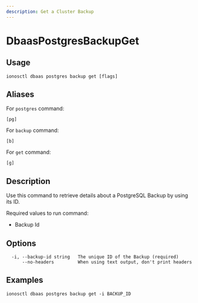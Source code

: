 ```yaml
---
description: Get a Cluster Backup
---
```


# DbaasPostgresBackupGet

## Usage

```text
ionosctl dbaas postgres backup get [flags]
```

## Aliases

For `postgres` command:

```text
[pg]
```

For `backup` command:

```text
[b]
```

For `get` command:

```text
[g]
```

## Description

Use this command to retrieve details about a PostgreSQL Backup by using its ID.

Required values to run command:

* Backup Id

## Options

```text
  -i, --backup-id string   The unique ID of the Backup (required)
      --no-headers         When using text output, don't print headers
```

## Examples

```text
ionosctl dbaas postgres backup get -i BACKUP_ID
```


